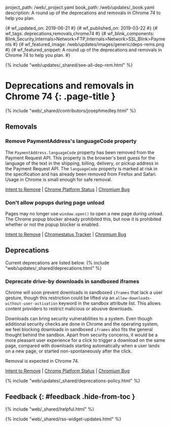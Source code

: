 project_path: /web/_project.yaml
book_path: /web/updates/_book.yaml
description: A round up of the deprecations and removals in Chrome 74 to help you plan.

{# wf_updated_on: 2019-06-21 #}
{# wf_published_on: 2019-03-22 #}
{# wf_tags: deprecations,removals,chrome74 #}
{# wf_blink_components: Blink,Security,Internals>Network>FTP,Internals>Network>SSL,Blink>Payments #}
{# wf_featured_image: /web/updates/images/generic/deps-rems.png #}
{# wf_featured_snippet: A round up of the deprecations and removals in Chrome 74 to help you plan. #}

{% include "web/updates/_shared/see-all-dep-rem.html" %}

# Deprecations and removals in Chrome 74 {: .page-title }

{% include "web/_shared/contributors/josephmedley.html" %}

## Removals

### Remove PaymentAddress's languageCode property

The `PaymentAddress.languageCode` property has been removed from the Payment
Request API. This property is the browser's best guess for the language of the
text in the shipping, billing, delivery, or pickup address in the Payment
Request API. The `languageCode` property is marked at risk in the specification
and has already been removed from Firefox and Safari. Usage in Chrome is small
enough for safe removal.

[Intent to Remove](https://groups.google.com/a/chromium.org/d/topic/blink-reviews/aBGjyKqok50/discussion) &#124;
[Chrome Platform Status](https://www.chromestatus.com/feature/4992562146312192) &#124;
[Chromium Bug](https://bugs.chromium.org/p/chromium/issues/detail?id=877521)

### Don't allow popups during page unload

Pages may no longer use `window.open()` to open a new page during unload. The
Chrome popup blocker already prohibited this, but now it is prohibited whether
or not the popup blocker is enabled.

[Intent to Remove](https://crbug.com/844455) &#124;
[Chromestatus Tracker](https://www.chromestatus.com/feature/5989473649164288) &#124;
[Chromium Bug](https://groups.google.com/a/chromium.org/d/topic/blink-dev/MkA0A1YKSw4/discussion)

## Deprecations

Current deprecations are listed below. {% include "web/updates/_shared/deprecations.html" %}

### Deprecate drive-by downloads in sandboxed iframes

Chrome will soon prevent downloads in sandboxed `iframes` that lack a user
gesture, though this restriction could be lifted via an 
`allow-downloads-without-user-activation` keyword in the sandbox attribute list. 
This allows content providers to restrict malicious or abusive downloads.

Downloads can bring security vulnerabilities to a system. Even though
additional security checks are done in Chrome and the operating system, we feel
blocking downloads in sandboxed `iframes` also fits the general thought behind
the sandbox. Apart from security concerns, it would be a more pleasant user
experience for a click to trigger a download on the same page, compared with
downloads starting automatically when a user lands on a new page, or started
non-spontaneously after the click.

Removal is expected in Chrome 74.

[Intent to Remove](https://groups.google.com/a/chromium.org/d/topic/blink-dev/JdAQ6HNoZvk/discussion) &#124;
[Chrome Platform Status](https://www.chromestatus.com/feature/5706745674465280) &#124;
[Chromium Bug](https://bugs.chromium.org/p/chromium/issues/detail?id=539938)

{% include "web/updates/_shared/deprecations-policy.html" %}

## Feedback {: #feedback .hide-from-toc }

{% include "web/_shared/helpful.html" %}

{% include "web/_shared/rss-widget-updates.html" %}
